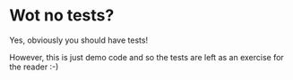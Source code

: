 Wot no tests?
=============
Yes, obviously you should have tests!

However, this is just demo code and so the tests are left as an exercise for the reader :-)
